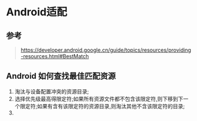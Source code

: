 Android适配
=

## 参考
> https://developer.android.google.cn/guide/topics/resources/providing-resources.html#BestMatch


## Android 如何查找最佳匹配资源
1. 淘汰与设备配置冲突的资源目录;
2. 选择优先级最高得限定符;如果所有资源文件都不包含该限定符,则下移到下一个限定符;如果有含有该限定符的资源目录,则淘汰其他不含该限定符的目录;
3. 